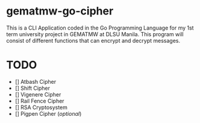 # gematmw-go-cipher
This is a CLI Application coded in the Go Programming Language for my 1st term university project in GEMATMW at DLSU Manila. This program will consist of different functions that can encrypt and decrypt messages.
# TODO
- [] Atbash Cipher
- [] Shift Cipher
- [] Vigenere Cipher
- [] Rail Fence Cipher
- [] RSA Cryptosystem
- [] Pigpen Cipher (_optional_)

